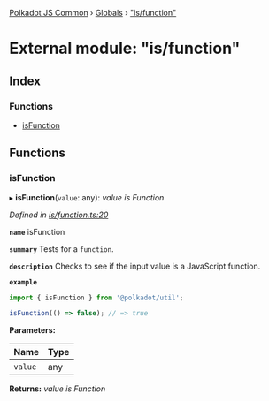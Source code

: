 [Polkadot JS Common](../README.md) › [Globals](../globals.md) › ["is/function"](_is_function_.md)

# External module: "is/function"

## Index

### Functions

* [isFunction](_is_function_.md#isfunction)

## Functions

###  isFunction

▸ **isFunction**(`value`: any): *value is Function*

*Defined in [is/function.ts:20](https://github.com/polkadot-js/common/blob/9eea21e0/packages/util/src/is/function.ts#L20)*

**`name`** isFunction

**`summary`** Tests for a `function`.

**`description`** 
Checks to see if the input value is a JavaScript function.

**`example`** 
<BR>

```javascript
import { isFunction } from '@polkadot/util';

isFunction(() => false); // => true
```

**Parameters:**

Name | Type |
------ | ------ |
`value` | any |

**Returns:** *value is Function*
